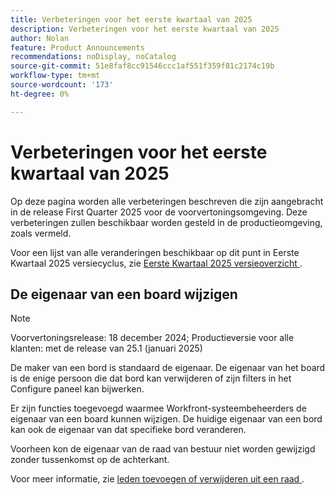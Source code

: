 ```yaml
---
title: Verbeteringen voor het eerste kwartaal van 2025
description: Verbeteringen voor het eerste kwartaal van 2025
author: Nolan
feature: Product Announcements
recommendations: noDisplay, noCatalog
source-git-commit: 51e8faf8cc91546ccc1af551f359f81c2174c19b
workflow-type: tm+mt
source-wordcount: '173'
ht-degree: 0%

---
```


# Verbeteringen voor het eerste kwartaal van 2025

Op deze pagina worden alle verbeteringen beschreven die zijn aangebracht in de release First Quarter 2025 voor de voorvertoningsomgeving. Deze verbeteringen zullen beschikbaar worden gesteld in de productieomgeving, zoals vermeld.

Voor een lijst van alle veranderingen beschikbaar op dit punt in Eerste Kwartaal 2025 versiecyclus, zie [ Eerste Kwartaal 2025 versieoverzicht ](/help/quicksilver/product-announcements/product-releases/25-q1-release-activity/25-q1-release-overview.md).

## De eigenaar van een board wijzigen

>[!NOTE]
>
>Voorvertoningsrelease: 18 december 2024; Productieversie voor alle klanten: met de release van 25.1 (januari 2025)

De maker van een bord is standaard de eigenaar. De eigenaar van het board is de enige persoon die dat bord kan verwijderen of zijn filters in het Configure paneel kan bijwerken.

Er zijn functies toegevoegd waarmee Workfront-systeembeheerders de eigenaar van een board kunnen wijzigen. De huidige eigenaar van een bord kan ook de eigenaar van dat specifieke bord veranderen.

Voorheen kon de eigenaar van de raad van bestuur niet worden gewijzigd zonder tussenkomst op de achterkant.

Voor meer informatie, zie [ leden toevoegen of verwijderen uit een raad ](/help/quicksilver/agile/get-started-with-boards/add-members-to-board.md).
